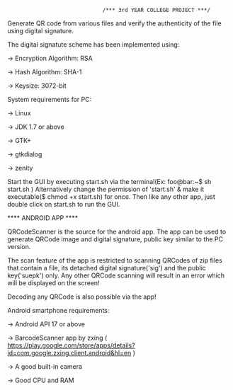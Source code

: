                                   /*** 3rd YEAR COLLEGE PROJECT ***/

Generate QR code from various files and verify the authenticity of the file using digital signature.

The digital signatute scheme has been implemented using:

-> Encryption Algorithm: RSA

-> Hash Algorithm: SHA-1

-> Keysize: 3072-bit

System requirements for PC:

-> Linux

-> JDK 1.7 or above

-> GTK+

-> gtkdialog

-> zenity

Start the GUI by executing start.sh via the terminal(Ex:  foo@bar:~$ sh start.sh )
Alternatively change the permission of 'start.sh' & make it executable($ chmod +x start.sh) for once. Then like any other app, just double click on start.sh to run the GUI.

****                                ANDROID APP                                                        ****

QRCodeScanner is the source for the android app. The app can be used to generate QRCode image and digital signature, public key similar to the PC version. 

The scan feature of the app is restricted to scanning QRCodes of zip files that contain a file, its detached digital signature('sig') and the public key('suepk') only. 
Any other QRCode scanning will result in an error which will be displayed on the screen!

Decoding any QRCode is also possible via the app!

Android smartphone requirements: 

-> Android API 17 or above

-> BarcodeScanner app by zxing
   ( https://play.google.com/store/apps/details?id=com.google.zxing.client.android&hl=en )

-> A good built-in camera

-> Good CPU and RAM

